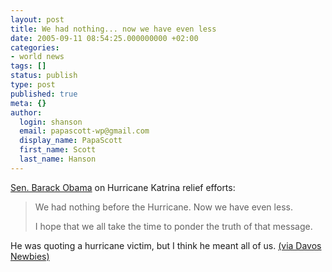 ```yaml
---
layout: post
title: We had nothing... now we have even less
date: 2005-09-11 08:54:25.000000000 +02:00
categories:
- world news
tags: []
status: publish
type: post
published: true
meta: {}
author:
  login: shanson
  email: papascott-wp@gmail.com
  display_name: PapaScott
  first_name: Scott
  last_name: Hanson
---
```

<p><a href="http://obama.senate.gov/statement/050906-statement_of_senator_barack_obama_on_hurricane_katrina_relief_efforts/index.html" title="Barack Obama - U.S. Senator for Illinois">Sen. Barack Obama</a> on Hurricane Katrina relief efforts:</p>
<blockquote><p>We had nothing before the Hurricane. Now we have even less.</p>
<p>I hope that we all take the time to ponder the truth of that message. </p></blockquote>
<p>He was quoting a hurricane victim, but I think he meant all of us. <a href="http://www.davosnewbies.com/2005/09/07/obama-on-katrina/" title="Davos Newbies &raquo; Blog Archive &raquo; Obama on Katrina">(via Davos Newbies)</a></p>
